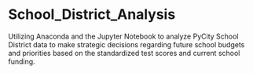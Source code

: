 # School_District_Analysis
Utilizing Anaconda and the Jupyter Notebook to analyze PyCity School District data to make strategic decisions regarding future school budgets and priorities based on the standardized test scores and current school funding.

